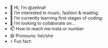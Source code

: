 - 👋 Hi, I’m @zelinaf
- 👀 I’m interested in music, fashion & reading.
- 🌱 I’m currently learning first stages of coding.
- 💞️ I’m looking to collaborate on...
- 📫 How to reach me insta or number
- 😄 Pronouns: her/she
- ⚡ Fun fact: 

<!---
zelinaf/zelinaf is a ✨ special ✨ repository because its `README.md` (this file) appears on your GitHub profile.
You can click the Preview link to take a look at your changes.
--->
